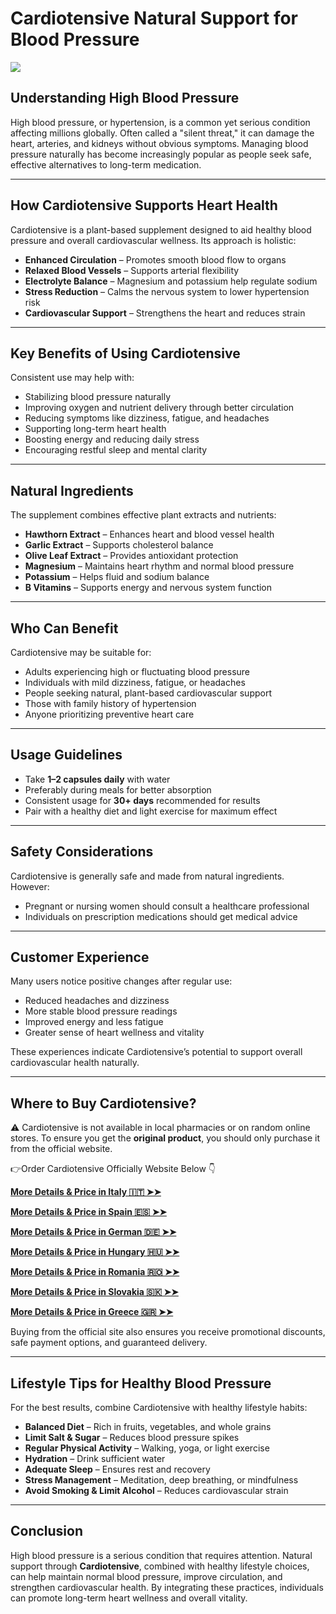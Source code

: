 # Cardiotensive Natural Support for Blood Pressure

![](https://i.imgur.com/Q1DNGv6.jpeg)

## Understanding High Blood Pressure
High blood pressure, or hypertension, is a common yet serious condition affecting millions globally. Often called a "silent threat," it can damage the heart, arteries, and kidneys without obvious symptoms. Managing blood pressure naturally has become increasingly popular as people seek safe, effective alternatives to long-term medication.

---

## How Cardiotensive Supports Heart Health
Cardiotensive is a plant-based supplement designed to aid healthy blood pressure and overall cardiovascular wellness. Its approach is holistic:

- **Enhanced Circulation** – Promotes smooth blood flow to organs  
- **Relaxed Blood Vessels** – Supports arterial flexibility  
- **Electrolyte Balance** – Magnesium and potassium help regulate sodium  
- **Stress Reduction** – Calms the nervous system to lower hypertension risk  
- **Cardiovascular Support** – Strengthens the heart and reduces strain  

---

## Key Benefits of Using Cardiotensive
Consistent use may help with:  

- Stabilizing blood pressure naturally  
- Improving oxygen and nutrient delivery through better circulation  
- Reducing symptoms like dizziness, fatigue, and headaches  
- Supporting long-term heart health  
- Boosting energy and reducing daily stress  
- Encouraging restful sleep and mental clarity  

---

## Natural Ingredients
The supplement combines effective plant extracts and nutrients:  

- **Hawthorn Extract** – Enhances heart and blood vessel health  
- **Garlic Extract** – Supports cholesterol balance  
- **Olive Leaf Extract** – Provides antioxidant protection  
- **Magnesium** – Maintains heart rhythm and normal blood pressure  
- **Potassium** – Helps fluid and sodium balance  
- **B Vitamins** – Supports energy and nervous system function  

---

## Who Can Benefit
Cardiotensive may be suitable for:  

- Adults experiencing high or fluctuating blood pressure  
- Individuals with mild dizziness, fatigue, or headaches  
- People seeking natural, plant-based cardiovascular support  
- Those with family history of hypertension  
- Anyone prioritizing preventive heart care  

---

## Usage Guidelines
- Take **1–2 capsules daily** with water  
- Preferably during meals for better absorption  
- Consistent usage for **30+ days** recommended for results  
- Pair with a healthy diet and light exercise for maximum effect  

---

## Safety Considerations
Cardiotensive is generally safe and made from natural ingredients. However:  

- Pregnant or nursing women should consult a healthcare professional  
- Individuals on prescription medications should get medical advice  

---

## Customer Experience
Many users notice positive changes after regular use:  

- Reduced headaches and dizziness  
- More stable blood pressure readings  
- Improved energy and less fatigue  
- Greater sense of heart wellness and vitality  

These experiences indicate Cardiotensive’s potential to support overall cardiovascular health naturally.

---

## Where to Buy Cardiotensive?
⚠️ Cardiotensive is not available in local pharmacies or on random online stores. To ensure you get the **original product**, you should only purchase it from the official website.  

👉Order Cardiotensive Officially Website Below 👇


[**More Details & Price in Italy 🇮🇹 ➤➤**](https://uhfca64994uh.uewhbgfvds.cc/?target=-7EBNQCgQAAAezRwMDY4QABQEBEREKEQkKEQ1CEQ0SAAF_YWRjb21ibwEx&al=99063&ap=-1)

[**More Details & Price in Spain 🇪🇸 ➤➤**](https://uhfca64994uh.axdsz.pro/?target=-7EBNQCgQAAAezRwMD4JIABQEBEREKEQkKEQ1CEQ0SAAF_YWRjb21ibwEx&al=98516&ap=-1)

[**More Details & Price in German 🇩🇪 ➤➤**](https://uhfca64994uh.axdsz.pro/?target=-7EBNQCgQAAAezRwMDepMABQEBEREKEQkKEQ1CEQ0SAAF_YWRjb21ibwEx&al=99540&ap=-1)

[**More Details & Price in Hungary 🇭🇺 ➤➤**](https://uhfca64994uh.axdsz.pro/?target=-7EBNQCgQAAAezRwMDZIQABQEBEREKEQkKEQ1CEQ0SAAF_YWRjb21ibwEx&al=99560&ap=-1)

[**More Details & Price in Romania 🇷🇴 ➤➤**](https://uhfca64994uh.uewhbgfvds.cc/?target=-7EBNQCgQAAAezRwMDCYYABQEBEREKEQkKEQ1CEQ0SAAF_YWRjb21ibwEx&al=88863&ap=-1)

[**More Details & Price in Slovakia 🇸🇰 ➤➤**](https://uhfca64994uh.axdsz.pro/?target=-7EBNQCgQAAAezRwMD64kABQEBEREKEQkKEQ1CEQ0SAAF_YWRjb21ibwEx&al=94061&ap=-1)

[**More Details & Price in Greece 🇬🇷 ➤➤**](https://uhfca64994uh.uewhbgfvds.cc/?target=-7EBNQCgQAAAezRwMDy5AABQEBEREKEQkKEQ1CEQ0SAAF_YWRjb21ibwEx&al=99861&ap=-1)

Buying from the official site also ensures you receive promotional discounts, safe payment options, and guaranteed delivery.

---

## Lifestyle Tips for Healthy Blood Pressure
For the best results, combine Cardiotensive with healthy lifestyle habits:

- **Balanced Diet** – Rich in fruits, vegetables, and whole grains  
- **Limit Salt & Sugar** – Reduces blood pressure spikes  
- **Regular Physical Activity** – Walking, yoga, or light exercise  
- **Hydration** – Drink sufficient water  
- **Adequate Sleep** – Ensures rest and recovery  
- **Stress Management** – Meditation, deep breathing, or mindfulness  
- **Avoid Smoking & Limit Alcohol** – Reduces cardiovascular strain  

---

## Conclusion
High blood pressure is a serious condition that requires attention. Natural support through **Cardiotensive**, combined with healthy lifestyle choices, can help maintain normal blood pressure, improve circulation, and strengthen cardiovascular health. By integrating these practices, individuals can promote long-term heart wellness and overall vitality.
